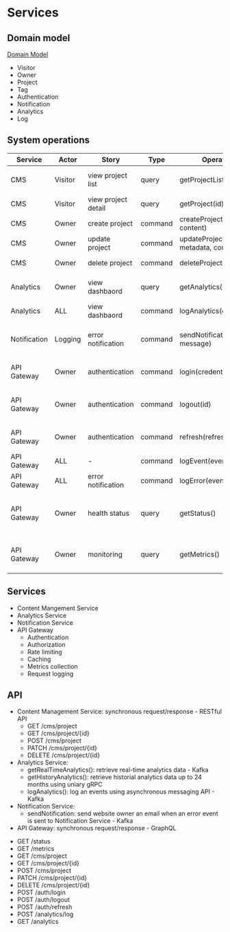 # Services 

## Domain model 
[Domain Model](https://www.figma.com/board/KbTFzGSjoDWLn48sB3dicG/Server?node-id=0-1&p=f&t=gtjuR8M1aZok18ya-0)
- Visitor 
- Owner 
- Project 
- Tag
- Authentication 
- Notification 
- Analytics 
- Log

## System operations

| Service      | Actor   | Story               | Type    | Operation                            | Description                          | 
| ------------ | ------- | ------------------- | ------- | ------------------------------------ | ------------------------------------ | 
| CMS          | Visitor | view project list   | query   | getProjectList()                     | retrieve a list of projects          | 
| CMS          | Visitor | view project detail | query   | getProject(id)                       | retrieve a project                   | 
| CMS          | Owner   | create project      | command | createProject(metadata, content)     | create a project                     | 
| CMS          | Owner   | update project      | command | updateProject(id, metadata, content) | update a project                     | 
| CMS          | Owner   | delete project      | command | deleteProject(id)                    | delete a project                     |  
| Analytics    | Owner   | view dashbaord      | query   | getAnalytics()                       | retrieve web traffic data            | 
| Analytics    | ALL     | view dashbaord      | command | logAnalytics(eventData)              | logs web traffic data                | 
| Notification | Logging | error notification  | command | sendNotification(id, message)        | sends an error notification to owner | 
| API Gateway  | Owner   | authentication      | command | login(credentials)                   | log the owner into the system        | 
| API Gateway  | Owner   | authentication      | command | logout(id)                           | log the owner out of the system      |
| API Gateway  | Owner   | authentication      | command | refresh(refreshToken)                | refresh access token                 | 
| API Gateway  | ALL     | -                   | command | logEvent(eventData)                  | logs system events                   | 
| API Gateway  | ALL     | error notification  | command | logError(eventData)                  | logs system errors                   | 
| API Gateway  | Owner   | health status       | query   | getStatus()                          | return health status of the Gateway  | 
| API Gateway  | Owner   | monitoring          | query   | getMetrics()                         | return metric on API usage and perf  | 

## Services 
- Content Mangement Service
- Analytics Service
- Notification Service
- API Gateway 
  - Authentication
  - Authorization
  - Rate limiting
  - Caching
  - Metrics collection
  - Request logging

## API 
- Content Management Service: synchronous request/response - RESTful API 
  - GET /cms/project 
  - GET /cms/project/{id} 
  - POST /cms/project 
  - PATCH /cms/project/{id} 
  - DELETE /cms/project/{id} 
- Analytics Service: 
  - getRealTimeAnalytics(): retrieve real-time analytics data - Kafka
  - getHistoryAnalytics(): retrieve historial analytics data up to 24 months using uniary gRPC
  - logAnalytics(): log an events using asynchronous messaging API - Kafka
- Notification Service: 
  - sendNotification: send website owner an email when an error event is sent to Notification Service - Kafka 
- API Gateway: synchronous request/response - GraphQL
<!-- TODO: rewrite those endpoint definition using GraphQL -->
  - GET /status 
  - GET /metrics 
  - GET /cms/project 
  - GET /cms/project/{id} 
  - POST /cms/project 
  - PATCH /cms/project/{id} 
  - DELETE /cms/project/{id} 
  - POST /auth/login
  - POST /auth/logout
  - POST /auth/refresh
  - POST /analytics/log
  - GET /analytics